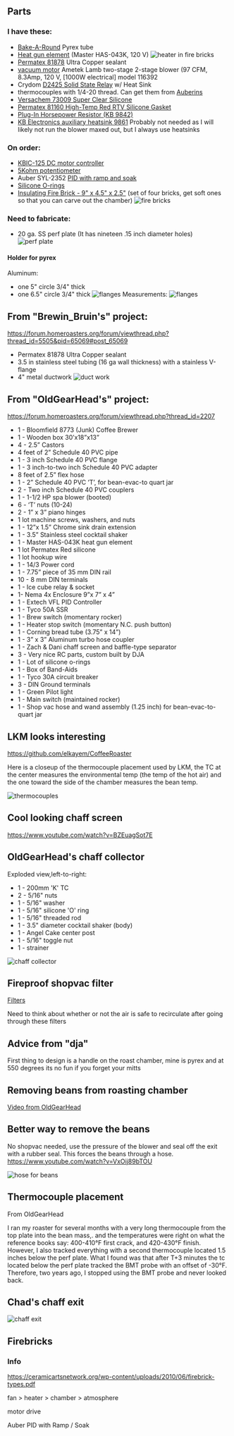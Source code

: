 
## Parts

### I have these:
 - [Bake-A-Round](http://www.pyrexlove.com/pyrex-bake-a-round/glassware/) Pyrex tube 
 - [Heat gun element](https://www.zoro.com/i/G0394895/) (Master HAS-043K, 120 V)
 ![heater in fire bricks](images/firebricks-with-heater.gif)
 - [Permatex 81878](https://www.zoro.com/i/G2802633/) Ultra Copper sealant
 - [vacuum motor](https://www.zoro.com/i/G0986632/)
    Ametek Lamb two-stage 2-stage blower (97 CFM, 8.3Amp, 120 V, [1000W electrical] model 116392
 - Crydom [D2425 Solid State Relay](https://www.hbcontrols.com/product-page/d2425) w/ Heat Sink
 - thermocouples with 1/4-20 thread.  Can get them from [Auberins](https://www.auberins.com/index.php?main_page=index&cPath=3)
 - [Versachem 73009 Super Clear Silicone](https://www.amazon.com/dp/B0002JN5I8/ref=cm_sw_em_r_mt_dp_U_bztwEbQMZ44DX)
 - [Permatex 81160 High-Temp Red RTV Silicone Gasket](https://www.amazon.com/dp/B0002UEN1A/ref=cm_sw_em_r_mt_dp_U_eztwEbTB3FWX0)
 - [Plug-In Horsepower Resistor (KB 9842)](https://www.amazon.com/dp/B007YA2SJ0/ref=cm_sw_em_r_mt_dp_U_hztwEbJN1BJ7B)
 - [KB Electronics auxiliary heatsink 9861](https://acim.nidec.com/drives/kbelectronics/-/media/kbelectronics/documents/dc-drives/data-sheets/9861.ashx?la=en)
    Probably not needed as I will likely not run the blower maxed out,
but I always use heatsinks


### On order:
 - [KBIC-125 DC motor controller](https://acim.nidec.com/drives/kbelectronics/-/media/kbelectronics/documents/dc-drives/data-sheets/kbic-0719.ashx?la=en)
 - [5Kohm potentiometer](https://www.amazon.com/dp/B07DHG6SYS/ref=cm_sw_em_r_mt_dp_U_0wtwEb4S71QP0)
 - Auber SYL-2352 [PID with ramp and soak](https://www.auberins.com/images/Manual/SYL-2352P%20Manual.pdf)
 - [Silicone O-rings](https://www.amazon.com/dp/B000FN0Z98/ref=cm_sw_em_r_mt_dp_U_nstwEbZ1QKNF5)
 - [Insulating Fire Brick - 9" x 4.5" x 2.5"](https://www.amazon.com/dp/B07XVSCNZV/ref=cm_sw_em_r_mt_dp_U_2ZtwEbMGV0W62) (set of four bricks, get soft ones so that you can carve out the chamber)
    ![fire bricks](images/firebricks.gif)

### Need to fabricate:
 - 20 ga. SS perf plate (It has nineteen .15 inch diameter holes)
 ![perf plate](images/perf_plate.jpg)
#### Holder for pyrex

Aluminum:
 - one 5" circle 3/4" thick
 - one 6.5" circle 3/4" thick
 ![flanges](images/bake-a-round-flanges.jpg)
Measurements:
 ![flanges](images/jims_adapter_ring_copy.jpg)

## From "Brewin_Bruin's" project:
https://forum.homeroasters.org/forum/viewthread.php?thread_id=5505&pid=65069#post_65069

 - Permatex 81878 Ultra Copper sealant
 - 3.5 in stainless steel tubing (16 ga wall thickness) with a stainless V-flange
 - 4" metal ductwork
 ![duct work](images/duct-work.gif)
 
## From "OldGearHead's" project:
https://forum.homeroasters.org/forum/viewthread.php?thread_id=2207
+ 1 - Bloomfield 8773 (Junk) Coffee Brewer
+ 1 - Wooden box 30’x18”x13”
+ 4 - 2.5” Castors
+ 4 feet of 2” Schedule 40 PVC pipe
+ 1 - 3 inch Schedule 40 PVC flange
+ 1 - 3 inch-to-two inch Schedule 40 PVC adapter
+ 8 feet of 2.5” flex hose
+ 1 - 2” Schedule 40 PVC ‘T’, for bean-evac-to quart jar
+ 2 - Two inch Schedule 40 PVC couplers
+ 1 - 1-1/2 HP spa blower (booted)
+ 6 - ‘T’ nuts (10-24)
+ 2 - 1” x 3” piano hinges
+ 1 lot machine screws, washers, and nuts
+ 1 - 12”x 1.5” Chrome sink drain extension
+ 1 - 3.5” Stainless steel cocktail shaker
+ 1 - Master HAS-043K heat gun element
+ 1 lot Permatex Red silicone
+ 1 lot hookup wire
+ 1 - 14/3 Power cord
+ 1 - 7.75” piece of 35 mm DIN rail
+ 10 - 8 mm DIN terminals
+ 1 - Ice cube relay & socket
+ 1- Nema 4x Enclosure 9”x 7” x 4”
+ 1 - Extech VFL PID Controller
+ 1 - Tyco 50A SSR
+ 1 - Brew switch (momentary rocker)
+ 1 - Heater stop switch (momentary N.C. push button)
+ 1 - Corning bread tube (3.75” x 14”)
+ 1 - 3” x 3” Aluminum turbo hose coupler
+ 1 - Zach & Dani chaff screen and baffle-type separator
+ 3 - Very nice RC parts, custom built by DJA
+ 1 - Lot of silicone o-rings
+ 1 - Box of Band-Aids
+ 1 - Tyco 30A circuit breaker
+ 3 - DIN Ground terminals
+ 1 - Green Pilot light
+ 1 - Main switch (maintained rocker)
+ 1 - Shop vac hose and wand assembly (1.25 inch) for bean-evac-to-quart jar
 
## LKM looks interesting
https://github.com/elkayem/CoffeeRoaster

Here is a closeup of the thermocouple placement used by LKM, 
the TC at the center measures the environmental temp (the 
temp of the hot air) and the one toward the side of the chamber 
measures the bean temp.

![thermocouples](images/Dual-thermocouples.jpg)

## Cool looking chaff screen
https://www.youtube.com/watch?v=BZEuagSot7E

## OldGearHead's chaff collector

Exploded view,left-to-right:
 - 1 - 200mm 'K' TC
 - 2 - 5/16" nuts
 - 1 - 5/16" washer
 - 1 - 5/16" silicone 'O' ring
 - 1 - 5/16" threaded rod
 - 1 - 3.5" diameter cocktail shaker (body)
 - 1 - Angel Cake center post
 - 1 - 5/16" toggle nut
 - 1 - strainer

![chaff collector](images/chaffcollecter.jpg)

## Fireproof shopvac filter
[Filters](https://www.amazon.com/dp/B083W6564Q/ref=cm_sw_em_r_mt_dp_U_UTFvEbEZHSGZH)

Need to think about whether or not the air is safe to 
recirculate after going through these filters

## Advice from "dja"
First thing to design is a handle on the roast chamber, 
mine is pyrex and at 550 degrees its no fun if you forget 
your mitts

## Removing beans from roasting chamber
[Video from OldGearHead](https://www.youtube.com/watch?v=uDQoVGO9Ac4)

## Better way to remove the beans
No shopvac needed, use the pressure of the blower and 
seal off the exit with a rubber seal.  This forces the 
beans through a hose.
https://www.youtube.com/watch?v=VxOij89bTOU

![hose for beans](images/hose-for-beans.png)

## Thermocouple placement

From OldGearHead

I ran my roaster for several months with a very long 
thermocouple from the top plate into the bean mass,. 
and the temperatures were right on what the reference 
books say: 400-410°F first crack, and 420-430°F finish. 
However, I also tracked everything with a second thermocouple 
located 1.5 inches below the perf plate. What I found 
was that after T+3 minutes the tc located below the perf 
plate tracked the BMT probe with an offset of -30°F. 
Therefore, two years ago, I stopped using the BMT probe 
and never looked back.


## Chad's chaff exit
![chaff exit](images/CHAFF.jpg)

## Firebricks

### Info
https://ceramicartsnetwork.org/wp-content/uploads/2010/06/firebrick-types.pdf

fan > heater > chamber > atmosphere

motor drive

Auber PID with Ramp / Soak
